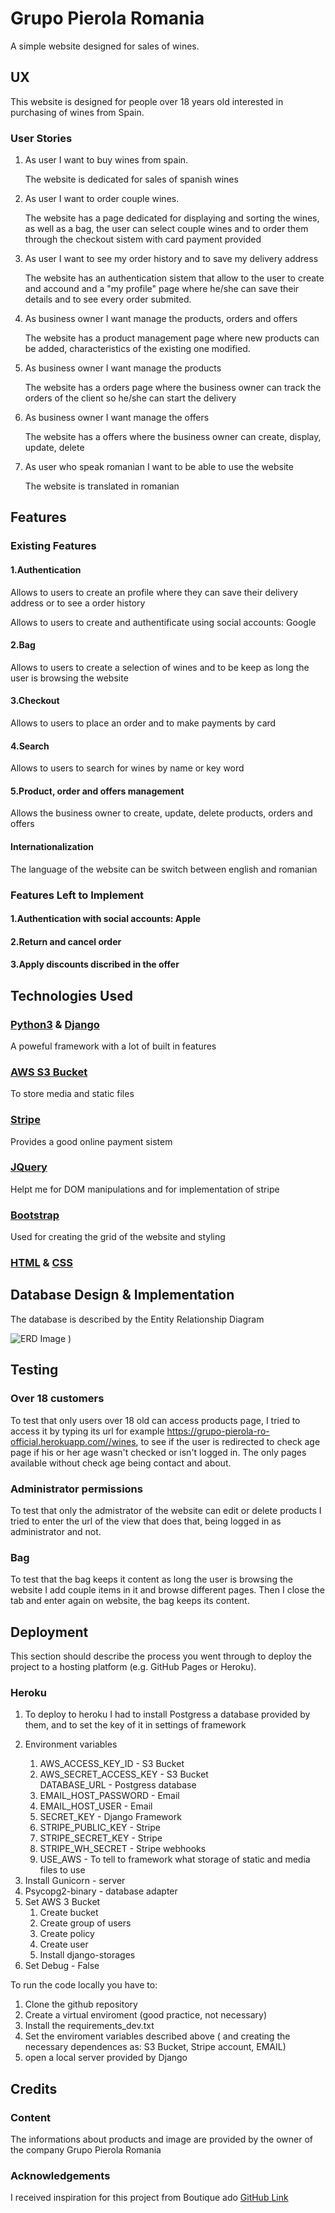 <h1>Grupo Pierola Romania</h1> 

<p>A simple website designed for sales of wines.</p>

<h2>UX</h2>
<p>This website is designed for people over 18 years old interested in purchasing of wines from Spain.</p>
<h3>User Stories</h3>
<ol>
<li>
    <p>As user I want to buy wines from spain.</p>
    <p>The website is dedicated for sales of spanish wines</p>
</li>
<li>
    <p>As user I want to order couple wines.</p>
    <p>The website has a page dedicated for displaying and sorting the wines, as well as a bag, the user can select couple wines and to order them through the checkout sistem with card payment provided</p>
</li>
<li>
    <p>As user I want to see my order history and to save my delivery address</p>
    <p>The website has an authentication sistem that allow to the user to create and accound and a "my profile" page where he/she can save their details and to see every order submited.</p>
</li>
<li>
    <p>As business owner I want manage the products, orders and offers</p>
    <p>The website has a product management page where new products can be added, characteristics of the existing one modified. </p>
</li>
<li>
    <p>As business owner I want manage the products</p>
    <p>The website has a orders page where the business owner can track the orders of the client so he/she can start the delivery </p>
</li>
<li>
    <p>As business owner I want manage the offers</p>
    <p>The website has a offers where the business owner can create, display, update, delete  </p>
</li>
<li>
    <p>As user who speak romanian I want to be able to use the website</p>
    <p>The website is translated in romanian</p>
</li>
</ol>
</ul>


<h2>Features</h2>

<h3>Existing Features</h3>
<h4>1.Authentication</h4>
<p>Allows to users to create an profile where they can save their delivery address or to see a order history</p>
<p>Allows to users to create and authentificate using social accounts: Google </p>
<h4>2.Bag</h4>
<p>Allows to users to create a selection of wines and to be keep as long the user is browsing the website</p>
<h4>3.Checkout</h4>
<p>Allows to users to place an order and to make payments by card</p>
<h4>4.Search</h4>
<p>Allows to users to search for wines by name or key word</p>
<h4>5.Product, order and offers management</h4>
<p>Allows the business owner to create, update, delete products, orders and offers</p>
<h4>Internationalization</h4>
<p>The language of the website can be switch between english and romanian</p>

<h3>Features Left to Implement</h3>
<h4>1.Authentication with social accounts: Apple</h4>
<h4>2.Return and cancel order</h4>
<h4>3.Apply discounts discribed in the offer </h4>

<h2>Technologies Used </h2>
<h3><a href="https://www.python.org/">Python3</a> & <a href="https://www.djangoproject.com/">Django</a></h3>
<p>A poweful framework with a lot of built in features</p>
<h3><a href="">AWS S3 Bucket</a></h3>
<p>To store media and static files</p>
<h3><a href="https://stripe.com/">Stripe</a></h3>
<p>Provides a good online payment sistem</p>
<h3><a href="https://jqueryui.com/">JQuery</a></h3>
<p>Helpt me for DOM manipulations and for implementation of stripe</p>
<h3><a href="https://getbootstrap.com/">Bootstrap</a></h3>
<p>Used for creating the grid of the website and styling</p>
<h3><a href="https://www.w3schools.com/html/html_basic.asp">HTML</a> & <a href="https://www.w3schools.com/css/">CSS</a></h3>

<h2> Database Design & Implementation </h2>

<p>The database is described by the Entity Relationship Diagram </p>
<img src="readMePictures/Grupo Pierola Romania Database ERD.png" alt="ERD Image"> )



<h2>Testing</h2>

<h3>Over 18 customers</h3>
<p>To test that only users over 18 old can access products page, I tried to access it by typing its url for example <a href="https://grupo-pierola-ro-official.herokuapp.com/wines">https://grupo-pierola-ro-official.herokuapp.com//wines</a>, to see if the user is redirected to check age page if his or her age wasn't checked or isn't logged in. The only pages available without check age being contact and about.</p>

<h3>Administrator permissions</h3>
<p>To test that only the admistrator of the website can edit or delete products I tried to enter the url of the view that does that, being logged in as administrator and not.</p>

<h3>Bag</h3>
<p>To test that the bag keeps it content as long the user is browsing the website I add couple items in it and browse different pages. Then I close the tab and enter again on website, the bag keeps its content. </p>


<h2>Deployment</h2>
This section should describe the process you went through to deploy the project to a hosting platform (e.g. GitHub Pages or Heroku).
<h3>Heroku</h3>
<ol>
    <li>To deploy to heroku I had to install Postgress a database provided by them, and to set the key of it in settings of framework
    </li>
    <li>
        <p>Environment variables</p>
        <ol>
            <li>
            AWS_ACCESS_KEY_ID - S3 Bucket
            </li>
            <li>
            AWS_SECRET_ACCESS_KEY - S3 Bucket
            </li>
            DATABASE_URL - Postgress database 
            <li>
            EMAIL_HOST_PASSWORD - Email
            </li>
            <li>
            EMAIL_HOST_USER - Email
            </li>
            <li>
            SECRET_KEY - Django Framework
            </li>
            <li>
            STRIPE_PUBLIC_KEY - Stripe
            </li>
            <li>
            STRIPE_SECRET_KEY - Stripe
            </li>
            <li>
            STRIPE_WH_SECRET - Stripe webhooks
            </li>
            <li>
              USE_AWS - To tell to framework what storage of static and media files to use
            </li>
        </ol>
    </li>
    <li>
     Install Gunicorn - server 
    </li>
    <li>
     Psycopg2-binary - database adapter
    </li>
     <li>
        Set AWS 3 Bucket
        <ol>
            <li>
                Create bucket
            </li>
            <li>
                Create group of users
            </li>
            <li>
                Create policy
            </li>
            <li>
                Create user
            </li>
            <li>
             Install django-storages
            </li>
        </ol>
    </li>
     <li>
     Set Debug - False
    </li>
</ol>

<p>To run the code locally you have to:</p>
<ol> 
    <li>Clone the github repository</li>
    <li>Create a virtual enviroment (good practice, not necessary)</li>
    <li>Install the requirements_dev.txt </li>
    <li>Set the enviroment variables described above ( and creating the necessary dependences as: S3 Bucket, Stripe account, EMAIL)</li>
    <li>open a local server provided by Django</li>
</ol>

<h2>Credits</h2>
<h3>Content</h3>
<p>The informations about products and image are provided by the owner of the company Grupo Pierola Romania</p>
<h3>Acknowledgements</h3>
I received inspiration for this project from Boutique ado <a href="https://github.com/ckz8780/boutique_ado_v1/tree/250e2c2b8e43cccb56b4721cd8a8bd4de6686546">GitHub Link</a>
  